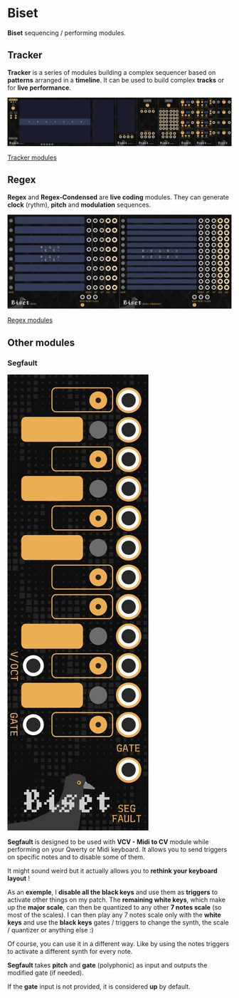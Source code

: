 
# Biset

**Biset** sequencing / performing modules.

## Tracker

**Tracker** is a series of modules building a complex sequencer based on
**patterns** arranged in a **timeline**.
It can be used to build complex **tracks** or for **live performance**.

![Tracker modules](./doc/Biset-Tracker.png)

[Tracker modules](./doc/Manual-Tracker.pdf)

## Regex

**Regex** and **Regex-Condensed** are **live coding** modules. They can generate
**clock** (rythm), **pitch** and **modulation** sequences.

![Regex modules](./doc/Biset-Regex.png)

[Regex modules](./Manual-Regex.pdf)

## Other modules

### Segfault

![Segfault](./doc/shot-segfault.png)

**Segfault** is designed to be used with **VCV - Midi to CV** module while
performing on your Qwerty or Midi keyboard.
It allows you to send triggers on specific notes and to disable some of them.

It might sound weird but it actually allows you to **rethink your keyboard
layout** !

As an **exemple**, I **disable all the black keys** and use them as **triggers**
to activate other things on my patch.
The **remaining white keys**, which make up the **major scale**, can then be
quantized to any other **7 notes scale** (so most of the scales).
I can then play any 7 notes scale only with the **white keys** and use the
**black keys** gates / triggers to change the synth, the scale / quantizer or
anything else :)

Of course, you can use it in a different way. Like by using the notes triggers
to activate a different synth for every note.

**Segfault** takes **pitch** and **gate** (polyphonic) as input and outputs the
modified gate (if needed).

If the **gate** input is not provided, it is considered **up** by default.
